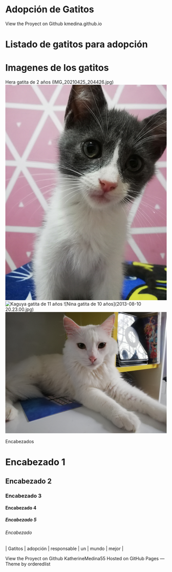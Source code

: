 # Adopción de Gatitos

View the Proyect on Github kmedina.github.io

# Listado de gatitos para adopción

# Imagenes de los gatitos
Hera gatita de 2 años (IMG_20210425_204426.jpg)
![Idara gatita de 1 año](IMG_20220706_231213.jpg)
![Kaguya gatita de 11 años](IMG_20210709_114408.jpg)
![Nina gatita de 10 años](2013-08-10 20.23.00.jpg)
![Frozen gatita de 5 años](IMG_20210531_111146.jpg)

Encabezados 
# Encabezado 1
## Encabezado 2
### Encabezado 3
#### Encabezado 4
##### Encabezado 5
###### Encabezado 


| Gatitos  | adopción | responsable | un | mundo  | mejor |



View the Proyect on Github KatherineMedina55
Hosted on GitHub Pages — Theme by orderedlist
